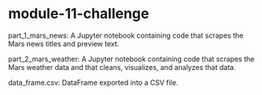 # module-11-challenge

part_1_mars_news: A Jupyter notebook containing code that scrapes the Mars news titles and preview text.

part_2_mars_weather: A Jupyter notebook containing code that scrapes the Mars weather data and that cleans, visualizes, and analyzes that data.

data_frame.csv: DataFrame exported into a CSV file. 

